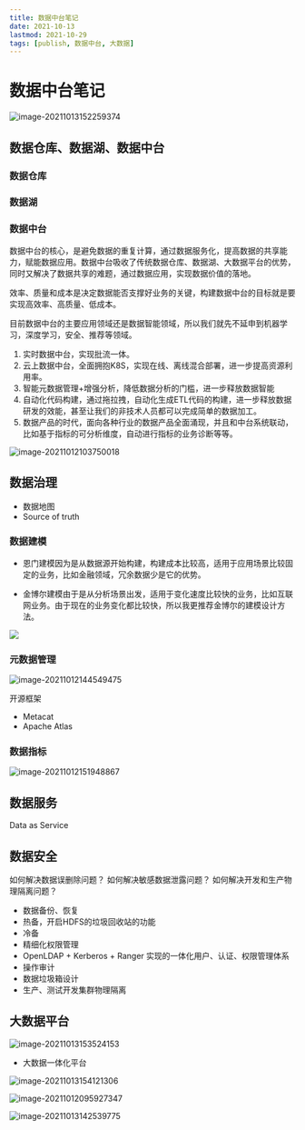 ```yaml
---
title: 数据中台笔记
date: 2021-10-13
lastmod: 2021-10-29
tags: [publish, 数据中台, 大数据]
---
```


# 数据中台笔记
 
![image-20211013152259374](https://raw.githubusercontent.com/cloudhuang/cloudhuang.github.io/pictures/pictures/image-20211013152259374.png)

## 数据仓库、数据湖、数据中台

### 数据仓库

### 数据湖

### 数据中台

数据中台的核心，是避免数据的重复计算，通过数据服务化，提高数据的共享能力，赋能数据应用。数据中台吸收了传统数据仓库、数据湖、大数据平台的优势，同时又解决了数据共享的难题，通过数据应用，实现数据价值的落地。

效率、质量和成本是决定数据能否支撑好业务的关键，构建数据中台的目标就是要实现高效率、高质量、低成本。



目前数据中台的主要应用领域还是数据智能领域，所以我们就先不延申到机器学习，深度学习，安全、推荐等领域。 

1. 实时数据中台，实现批流一体。 
2. 云上数据中台，全面拥抱K8S，实现在线、离线混合部署，进一步提高资源利用率。
3. 智能元数据管理+增强分析，降低数据分析的门槛，进一步释放数据智能 
4. 自动化代码构建，通过拖拉拽，自动化生成ETL代码的构建，进一步释放数据研发的效能，甚至让我们的非技术人员都可以完成简单的数据加工。 
5. 数据产品的时代，面向各种行业的数据产品全面涌现，并且和中台系统联动，比如基于指标的可分析维度，自动进行指标的业务诊断等等。 



![image-20211012103750018](https://raw.githubusercontent.com/cloudhuang/cloudhuang.github.io/pictures/pictures/image-20211012103750018.png)



## 数据治理

- 数据地图
- Source of truth



### 数据建模

- 恩门建模因为是从数据源开始构建，构建成本比较高，适用于应用场景比较固定的业务，比如金融领域，冗余数据少是它的优势。

- 金博尔建模由于是从分析场景出发，适用于变化速度比较快的业务，比如互联网业务。由于现在的业务变化都比较快，所以我更推荐金博尔的建模设计方法。

![](https://raw.githubusercontent.com/cloudhuang/cloudhuang.github.io/pictures/pictures/20211012095839.png)



### 元数据管理

![image-20211012144549475](https://raw.githubusercontent.com/cloudhuang/cloudhuang.github.io/pictures/pictures/image-20211012144549475.png)



开源框架

- Metacat
- Apache Atlas

### 数据指标

![image-20211012151948867](https://raw.githubusercontent.com/cloudhuang/cloudhuang.github.io/pictures/pictures/image-20211012151948867.png)



## 数据服务
Data as Service

## 数据安全

如何解决数据误删除问题？
如何解决敏感数据泄露问题？
如何解决开发和生产物理隔离问题？



- 数据备份、恢复
- 热备，开启HDFS的垃圾回收站的功能
- 冷备
- 精细化权限管理
- OpenLDAP + Kerberos + Ranger 实现的一体化用户、认证、权限管理体系
- 操作审计
- 数据垃圾箱设计
- 生产、测试开发集群物理隔离

## 大数据平台

![image-20211013153524153](https://raw.githubusercontent.com/cloudhuang/cloudhuang.github.io/pictures/pictures/image-20211013153524153.png)

- 大数据一体化平台

![image-20211013154121306](https://raw.githubusercontent.com/cloudhuang/cloudhuang.github.io/pictures/pictures/image-20211013154121306.png)

![image-20211012095927347](https://raw.githubusercontent.com/cloudhuang/cloudhuang.github.io/pictures/pictures/image-20211012095927347.png)



![image-20211013142539775](https://raw.githubusercontent.com/cloudhuang/cloudhuang.github.io/pictures/pictures/image-20211013142539775.png)
